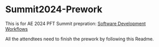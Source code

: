 ﻿# Summit2024-Prework

This is for AE 2024 PFT Summit prepration: [Software Development Workflows](https://confluence.mathworks.com/pages/viewpage.action?pageId=1123329657)

All the attendtees need to finish the prework by following this Readme.
